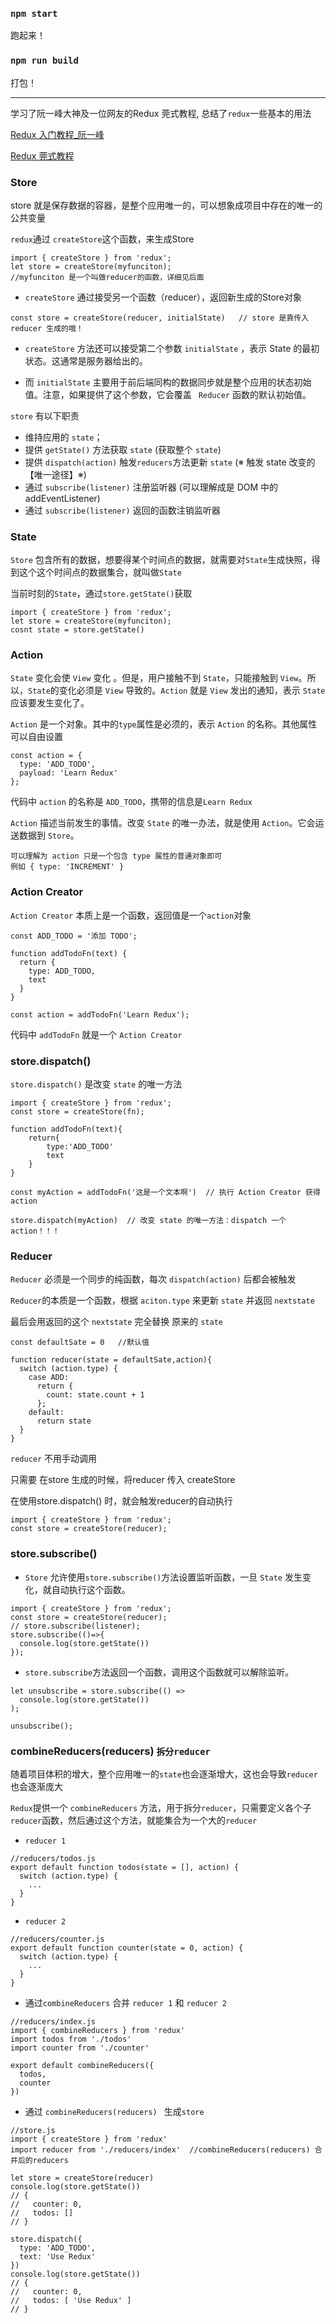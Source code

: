 ### `npm start`
跑起来！

### `npm run build`
打包！

---

学习了阮一峰大神及一位网友的Redux 莞式教程, 总结了`redux`一些基本的用法

[Redux 入门教程_阮一峰](http://www.ruanyifeng.com/blog/2016/09/redux_tutorial_part_one_basic_usages.html)

[Redux 莞式教程](https://github.com/kenberkeley/redux-simple-tutorial)

### Store
store 就是保存数据的容器，是整个应用唯一的，可以想象成项目中存在的唯一的公共变量

`redux`通过 `createStore`这个函数，来生成Store
```
import { createStore } from 'redux';
let store = createStore(myfunciton);
//myfunciton 是一个叫做reducer的函数，详细见后面
```

- `createStore` 通过接受另一个函数（reducer），返回新生成的Store对象

```
const store = createStore(reducer, initialState)   // store 是靠传入 reducer 生成的哦！
```
- `createStore` 方法还可以接受第二个参数 `initialState` ，表示 State 的最初状态。这通常是服务器给出的。

- 而 `initialState` 主要用于前后端同构的数据同步就是整个应用的状态初始值。注意，如果提供了这个参数，它会覆盖 ` Reducer`  函数的默认初始值。


`store` 有以下职责
- 维持应用的 `state`；
- 提供 `getState()` 方法获取 `state` (获取整个 `state`)
- 提供 `dispatch(action)` 触发`reducers`方法更新 `state` (※ 触发 state 改变的【唯一途径】※)
- 通过 `subscribe(listener)` 注册监听器 (可以理解成是 DOM 中的 addEventListener)
- 通过 `subscribe(listener)` 返回的函数注销监听器

### State
`Store` 包含所有的数据，想要得某个时间点的数据，就需要对`State`生成快照，得到这个这个时间点的数据集合，就叫做`State`

当前时刻的`State`，通过`store.getState()`获取
```
import { createStore } from 'redux';
let store = createStore(myfunciton);
cosnt state = store.getState()
```

### Action
`State` 变化会使 `View` 变化 。但是，用户接触不到 `State`，只能接触到 `View`。所以，`State`的变化必须是 `View` 导致的。`Action` 就是 `View` 发出的通知，表示 `State` 应该要发生变化了。

`Action` 是一个对象。其中的`type`属性是必须的，表示 `Action` 的名称。其他属性可以自由设置

```
const action = {
  type: 'ADD_TODO',
  payload: 'Learn Redux'
};
```
代码中 `action` 的名称是 `ADD_TODO`，携带的信息是`Learn Redux`

`Action` 描述当前发生的事情。改变 `State` 的唯一办法，就是使用 `Action`。它会运送数据到 `Store`。


```
可以理解为 action 只是一个包含 type 属性的普通对象即可
例如 { type: 'INCREMENT' }
```


### Action Creator
`Action Creator` 本质上是一个函数，返回值是一个`action`对象


```
const ADD_TODO = '添加 TODO';

function addTodoFn(text) {
  return {
    type: ADD_TODO,
    text
  }
}

const action = addTodoFn('Learn Redux');
```

代码中 `addTodoFn` 就是一个 `Action Creator`

### store.dispatch()
`store.dispatch()` 是改变 `state` 的唯一方法 

```
import { createStore } from 'redux';
const store = createStore(fn);

function addTodoFn(text){
    return{
        type:'ADD_TODO'
        text
    }    
} 

const myAction = addTodoFn('这是一个文本啊')  // 执行 Action Creator 获得 action

store.dispatch(myAction)  // 改变 state 的唯一方法：dispatch 一个 action！！！

```


### Reducer
`Reducer` 必须是一个同步的纯函数，每次 `dispatch(action)` 后都会被触发

`Reducer`的本质是一个函数，根据 `aciton.type` 来更新 `state` 并返回 `nextstate`

最后会用返回的这个 `nextstate` 完全替换 原来的 `state`

```
const defaultSate = 0   //默认值

function reducer(state = defaultSate,action){
  switch (action.type) {
    case ADD:
      return {
        count: state.count + 1
      };
    default:
      return state
  }
}
```

`reducer` 不用手动调用

只需要 在store 生成的时候，将reducer 传入 createStore 

在使用store.dispatch() 时，就会触发reducer的自动执行

```
import { createStore } from 'redux';
const store = createStore(reducer);
```

### store.subscribe()
- `Store` 允许使用`store.subscribe()`方法设置监听函数，一旦 `State` 发生变化，就自动执行这个函数。

```
import { createStore } from 'redux';
const store = createStore(reducer);
// store.subscribe(listener);
store.subscribe(()=>{
  console.log(store.getState())
});

```

- `store.subscribe`方法返回一个函数，调用这个函数就可以解除监听。

```
let unsubscribe = store.subscribe(() =>
  console.log(store.getState())
);

unsubscribe();
```


### combineReducers(reducers)  `拆分reducer `
随着项目体积的增大，整个应用唯一的`state`也会逐渐增大，这也会导致`reducer`也会逐渐庞大

`Redux`提供一个 `combineReducers` 方法，用于拆分`reducer`，只需要定义各个子`reducer`函数，然后通过这个方法，就能集合为一个大的`reducer`

- `reducer 1`
```
//reducers/todos.js
export default function todos(state = [], action) {
  switch (action.type) {
    ...
  }
}
```

- `reducer 2`
```
//reducers/counter.js
export default function counter(state = 0, action) {
  switch (action.type) {
    ...
  }
}
```

- 通过`combineReducers` 合并 `reducer 1` 和 `reducer 2`
```
//reducers/index.js
import { combineReducers } from 'redux'
import todos from './todos'
import counter from './counter'

export default combineReducers({
  todos,
  counter
})
```

- 通过 `combineReducers(reducers) ` 生成`store`
```
//store.js
import { createStore } from 'redux'
import reducer from './reducers/index'  //combineReducers(reducers) 合并后的reducers

let store = createStore(reducer)
console.log(store.getState())
// {
//   counter: 0,
//   todos: []
// }

store.dispatch({
  type: 'ADD_TODO',
  text: 'Use Redux'
})
console.log(store.getState())
// {
//   counter: 0,
//   todos: [ 'Use Redux' ]
// }
```
